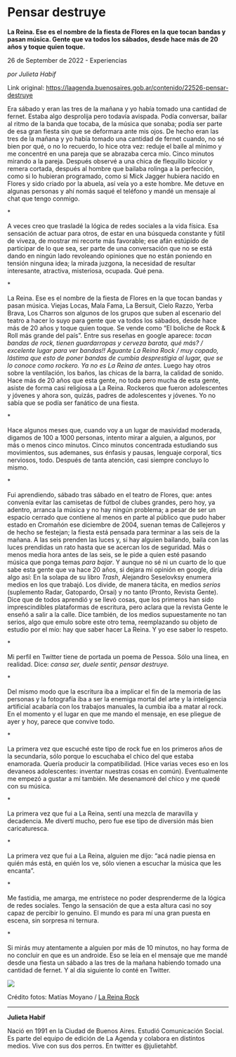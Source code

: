 # Pensar destruye

**La Reina. Ese es el nombre de la fiesta de Flores en la que tocan bandas y pasan música. Gente que va todos los sábados, desde hace más de 20 años y toque quien toque.**

26 de September de 2022 - Experiencias

_por Julieta Habif_

Link original: https://laagenda.buenosaires.gob.ar/contenido/22526-pensar-destruye



Era sábado y eran las tres de la mañana y yo había tomado una cantidad de fernet. Estaba algo desprolija pero todavía avispada. Podía conversar, bailar al ritmo de la banda que tocaba, de la música que sonaba; podía ser parte de esa gran fiesta sin que se deformara ante mis ojos. De hecho eran las tres de la mañana y yo había tomado una cantidad de fernet cuando, no sé bien por qué, o no lo recuerdo, lo hice otra vez: reduje el baile al mínimo y me concentré en una pareja que se abrazaba cerca mío. Cinco minutos mirando a la pareja. Después observé a una chica de flequillo bicolor y remera cortada, después al hombre que bailaba rolinga a la perfección, como si lo hubieran programado, como si Mick Jagger hubiera nacido en Flores y sido criado por la abuela, así veía yo a este hombre. Me detuve en algunas personas y ahí nomás saqué el teléfono y mandé un mensaje al chat que tengo conmigo.




\*




A veces creo que trasladé la lógica de redes sociales a la vida física. Esa sensación de actuar para otros, de estar en una búsqueda constante y fútil de viveza, de mostrar mi recorte más favorable; ese afán estúpido de participar de lo que sea, ser parte de una conversación que no se está dando en ningún lado revoleando opiniones que no están poniendo en tensión ninguna idea; la mirada juzgona, la necesidad de resultar interesante, atractiva, misteriosa, ocupada. Qué pena.




\*




La Reina. Ese es el nombre de la fiesta de Flores en la que tocan bandas y pasan música. Viejas Locas, Mala Fama, La Bersuit, Cielo Razzo, Yerba Brava, Los Charros son algunos de los grupos que suben al escenario del teatro a hacer lo suyo para gente que va todos los sábados, desde hace más de 20 años y toque quien toque. Se vende como “El boliche de Rock & Roll más grande del país”. Entre sus reseñas en google aparece: *tocan bandas de rock, tienen guardarropas y cerveza barata, qué más? / excelente lugar para ver bandas!! Aguante La Reina Rock /* *muy copado, lástima que esto de poner bandas de cumbia desprestigia al lugar, que se lo conoce como rockero. Ya no es La Reina de antes.* Luego hay otros sobre la ventilación, los baños, las chicas de la barra, la calidad de sonido. Hace más de 20 años que esta gente, no toda pero mucha de esta gente, asiste de forma casi religiosa a La Reina. Rockeros que fueron adolescentes y jóvenes y ahora son, quizás, padres de adolescentes y jóvenes. Yo no sabía que se podía ser fanático de una fiesta.




\*




Hace algunos meses que, cuando voy a un lugar de masividad moderada, digamos de 100 a 1000 personas, intento mirar a alguien, a algunos, por más o menos cinco minutos. Cinco minutos concentrada estudiando sus movimientos, sus ademanes, sus énfasis y pausas, lenguaje corporal, tics nerviosos, todo. Después de tanta atención, casi siempre concluyo lo mismo.




\*




Fui aprendiendo, sábado tras sábado en el teatro de Flores, que: antes convenía evitar las camisetas de fútbol de clubes grandes, pero hoy, ya adentro, arranca la música y no hay ningún problema; a pesar de ser un espacio cerrado que contiene al menos en parte al público que pudo haber estado en Cromañón ese diciembre de 2004, suenan temas de Callejeros y de hecho se festejan; la fiesta está pensada para terminar a las seis de la mañana. A las seis prenden las luces y, si hay alguien bailando, baila con las luces prendidas un rato hasta que se acercan los de seguridad. Más o menos media hora antes de las seis, se le pide a quien esté pasando música que ponga temas *para bajar*. Y aunque no sé ni un cuarto de lo que sabe esta gente que va hace 20 años, si dejara mi opinión en google, diría algo así: En la solapa de su libro *Trash*, Alejandro Seselovksy enumera medios en los que trabajó. Los divide, de manera tácita, en medios *serios* (suplemento Radar, Gatopardo, Orsai) y no tanto (Pronto, Revista Gente). Dice que de todos aprendió y se llevó cosas, que los primeros han sido imprescindibles plataformas de escritura, pero aclara que la revista Gente le enseñó a salir a la calle. Dice también, de los medios supuestamente no tan serios, algo que emulo sobre este otro tema, reemplazando su objeto de estudio por el mío: hay que saber hacer La Reina. Y yo ese saber lo respeto.




\*




Mi perfil en Twitter tiene de portada un poema de Pessoa. Sólo una línea, en realidad. Dice: *cansa ser, duele sentir, pensar destruye.*




\*




Del mismo modo que la escritura iba a implicar el fin de la memoria de las personas y la fotografía iba a ser la enemiga mortal del arte y la inteligencia artificial acabaría con los trabajos manuales, la cumbia iba a matar al rock. En el momento y el lugar en que me mando el mensaje, en ese pliegue de ayer y hoy, parece que convive todo.




\*




La primera vez que escuché este tipo de rock fue en los primeros años de la secundaria, sólo porque lo escuchaba el chico del que estaba enamorada. Quería producir la compatibilidad. (Hice varias veces eso en los devaneos adolescentes: inventar nuestras cosas en común). Eventualmente me empezó a gustar a mí también. Me desenamoré del chico y me quedé con su música.




\*




La primera vez que fui a La Reina, sentí una mezcla de maravilla y decadencia. Me divertí mucho, pero fue ese tipo de diversión más bien caricaturesca.




\*




La primera vez que fui a La Reina, alguien me dijo: “acá nadie piensa en quién más está, en quién los ve, sólo vienen a escuchar la música que les encanta”.




\*




Me fastidia, me amarga, me entristece no poder desprenderme de la lógica de redes sociales. Tengo la sensación de que a esta altura casi no soy capaz de percibir lo genuino. El mundo es para mí una gran puesta en escena, sin sorpresa ni ternura.




\*




Si mirás muy atentamente a alguien por más de 10 minutos, no hay forma de no concluir en que es un androide. Eso se leía en el mensaje que me mandé desde una fiesta un sábado a las tres de la mañana habiendo tomado una cantidad de fernet. Y al día siguiente lo conté en Twitter.




![](https://cdn.feater.me/files/images/525603/f58fcc41-63fa-4b17-9686-a641313a1154.jpg)




Crédito fotos: Matías Moyano / [La Reina Rock](https://www.facebook.com/LaReinaRockOficial/photos/?ref=page_internal)




---




**Julieta Habif**




Nació en 1991 en la Ciudad de Buenos Aires. Estudió Comunicación Social. Es parte del equipo de edición de La Agenda y colabora en distintos medios. Vive con sus dos perros. En twitter es @julietahbf.



